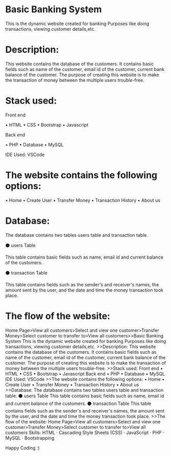 
# Basic Banking System

This is the dynamic website created for banking Purposes like doing transactions, viewing customer details,etc.

# Description:

This website contains the database of the customers. It contains basic fields such as name of the customer, email id of the customer, current bank balance of the customer. The purpose of creating this website is to make the transaction of money between the multiple users trouble-free.

# Stack used:

Front end

• HTML
• CSS
• Bootstrap
• Javascript

Back end

• PHP
• Database
• MySQL

IDE Used:
VSCode

# The website contains the following options:

• Home
• Create User
• Transfer Money
• Transaction History
• About us

# Database:

The database contains two tables users table and transaction table.

⚫ users Table

This table contains basic fields such as name, email id and current balance of the customers.

⚫ transaction Table

This table contains fields such as the sender's and receiver's names, the amount sent by the user, and the date and time the money transaction took place.

# The flow of the website:

Home Page>View all customers>Select and view one customer>Transfer Money>Select customer to transfer to>View all customers>>Basic Banking System This is the dynamic website created for banking Purposes like doing transactions, viewing customer details,etc. >>Description: This website contains the database of the customers. It contains basic fields such as name of the customer, email id of the customer, current bank balance of the customer. The purpose of creating this website is to make the transaction of money between the multiple users trouble-free. >>Stack used: Front end • HTML • CSS • Bootstrap • Javascript Back end • PHP • Database • MySQL IDE Used: VSCode >>The website contains the following options: • Home • Create User • Transfer Money • Transaction History • About us >>Database: The database contains two tables users table and transaction table. ⚫ users Table This table contains basic fields such as name, email id and current balance of the customers. ⚫ transaction Table This table contains fields such as the sender's and receiver's names, the amount sent by the user, and the date and time the money transaction took place. >>The flow of the website: Home Page>View all customers>Select and view one customer>Transfer Money>Select customer to transfer to>View all customers
Skills: HTML · Cascading Style Sheets (CSS) · JavaScript · PHP · MySQL · Bootstrapping


Happy Coding :)
